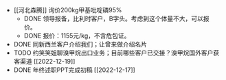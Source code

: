 - [[河北森腾]] 询价200kg甲基吡啶磷95%
	- DONE 领导报备，比利时客户，B字头。考虑到这个体量不大，可以报价。
	- DONE 报价：1155元/kg，不含危包证。
- DONE 同新西兰客户介绍我们；让曾来做介绍名片
- TODO 约笑笑姐聊溴甲烷出口业务；目前哪些客户已交接？溴甲烷国外客户获客渠道 [[2022-12-19]]
- DONE 年终述职PPT完成初稿 [[2022-12-17]]
